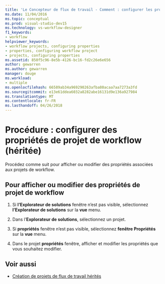 ```yaml
---
title: 'Le Concepteur de flux de travail - Comment : configurer les propriétés de projet de Workflow (héritée)'
ms.date: 11/04/2016
ms.topic: conceptual
ms.prod: visual-studio-dev15
ms.technology: vs-workflow-designer
f1_keywords:
- workflow
helpviewer_keywords:
- workflow projects, configuring properties
- properties, configuring workflow project
- projects, configuring properties
ms.assetid: 850f5c96-8e5b-4126-bc16-fd2c26e6e656
author: gewarren
ms.author: gewarren
manager: douge
ms.workload:
- multiple
ms.openlocfilehash: 66589ab34a969290263afba80acaa7aa7273a3fd
ms.sourcegitcommit: e13e61ddea6032a8282abe16131d9e136a927984
ms.translationtype: MT
ms.contentlocale: fr-FR
ms.lasthandoff: 04/26/2018
---
```

# <a name="how-to-configure-workflow-project-properties-legacy"></a>Procédure : configurer des propriétés de projet de workflow (héritée)

Procédez comme suit pour afficher ou modifier des propriétés associées aux projets de workflow.

## <a name="to-view-or-modify-workflow-project-properties"></a>Pour afficher ou modifier des propriétés de projet de workflow

1.  Si **l’Explorateur de solutions** fenêtre n’est pas visible, sélectionnez **l’Explorateur de solutions** sur la **vue** menu.

2.  Dans l’**Explorateur de solutions**, sélectionnez un projet.

3.  Si **propriétés** fenêtre n’est pas visible, sélectionnez **fenêtre Propriétés** sur la **vue** menu.

4.  Dans le projet **propriétés** fenêtre, afficher et modifier les propriétés que vous souhaitez modifier.

## <a name="see-also"></a>Voir aussi

- [Création de projets de flux de travail hérités](../workflow-designer/creating-legacy-workflow-projects.md)